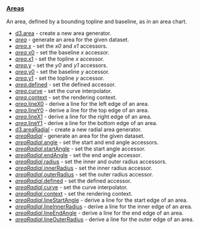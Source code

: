 ### [Areas](https://github.com/d3/d3-shape/blob/v3.1.0/README.md#areas)

An area, defined by a bounding topline and baseline, as in an area chart.

- [d3.area](https://github.com/d3/d3-shape/blob/v3.1.0/README.md#area) - create a new area generator.
- [_area_](https://github.com/d3/d3-shape/blob/v3.1.0/README.md#_area) - generate an area for the given dataset.
- [_area_.x](https://github.com/d3/d3-shape/blob/v3.1.0/README.md#area_x) - set the _x0_ and _x1_ accessors.
- [_area_.x0](https://github.com/d3/d3-shape/blob/v3.1.0/README.md#area_x0) - set the baseline _x_ accessor.
- [_area_.x1](https://github.com/d3/d3-shape/blob/v3.1.0/README.md#area_x1) - set the topline _x_ accessor.
- [_area_.y](https://github.com/d3/d3-shape/blob/v3.1.0/README.md#area_y) - set the _y0_ and _y1_ accessors.
- [_area_.y0](https://github.com/d3/d3-shape/blob/v3.1.0/README.md#area_y0) - set the baseline _y_ accessor.
- [_area_.y1](https://github.com/d3/d3-shape/blob/v3.1.0/README.md#area_y1) - set the topline _y_ accessor.
- [_area_.defined](https://github.com/d3/d3-shape/blob/v3.1.0/README.md#area_defined) - set the defined accessor.
- [_area_.curve](https://github.com/d3/d3-shape/blob/v3.1.0/README.md#area_curve) - set the curve interpolator.
- [_area_.context](https://github.com/d3/d3-shape/blob/v3.1.0/README.md#area_context) - set the rendering context.
- [_area_.lineX0](https://github.com/d3/d3-shape/blob/v3.1.0/README.md#area_lineX0) - derive a line for the left edge of an area.
- [_area_.lineY0](https://github.com/d3/d3-shape/blob/v3.1.0/README.md#area_lineY0) - derive a line for the top edge of an area.
- [_area_.lineX1](https://github.com/d3/d3-shape/blob/v3.1.0/README.md#area_lineX1) - derive a line for the right edge of an area.
- [_area_.lineY1](https://github.com/d3/d3-shape/blob/v3.1.0/README.md#area_lineY1) - derive a line for the bottom edge of an area.
- [d3.areaRadial](https://github.com/d3/d3-shape/blob/v3.1.0/README.md#areaRadial) - create a new radial area generator.
- [_areaRadial_](https://github.com/d3/d3-shape/blob/v3.1.0/README.md#_areaRadial) - generate an area for the given dataset.
- [_areaRadial_.angle](https://github.com/d3/d3-shape/blob/v3.1.0/README.md#areaRadial_angle) - set the start and end angle accessors.
- [_areaRadial_.startAngle](https://github.com/d3/d3-shape/blob/v3.1.0/README.md#areaRadial_startAngle) - set the start angle accessor.
- [_areaRadial_.endAngle](https://github.com/d3/d3-shape/blob/v3.1.0/README.md#areaRadial_endAngle) - set the end angle accessor.
- [_areaRadial_.radius](https://github.com/d3/d3-shape/blob/v3.1.0/README.md#areaRadial_radius) - set the inner and outer radius accessors.
- [_areaRadial_.innerRadius](https://github.com/d3/d3-shape/blob/v3.1.0/README.md#areaRadial_innerRadius) - set the inner radius accessor.
- [_areaRadial_.outerRadius](https://github.com/d3/d3-shape/blob/v3.1.0/README.md#areaRadial_outerRadius) - set the outer radius accessor.
- [_areaRadial_.defined](https://github.com/d3/d3-shape/blob/v3.1.0/README.md#areaRadial_defined) - set the defined accessor.
- [_areaRadial_.curve](https://github.com/d3/d3-shape/blob/v3.1.0/README.md#areaRadial_curve) - set the curve interpolator.
- [_areaRadial_.context](https://github.com/d3/d3-shape/blob/v3.1.0/README.md#areaRadial_context) - set the rendering context.
- [_areaRadial_.lineStartAngle](https://github.com/d3/d3-shape/blob/v3.1.0/README.md#areaRadial_lineStartAngle) - derive a line for the start edge of an area.
- [_areaRadial_.lineInnerRadius](https://github.com/d3/d3-shape/blob/v3.1.0/README.md#areaRadial_lineInnerRadius) - derive a line for the inner edge of an area.
- [_areaRadial_.lineEndAngle](https://github.com/d3/d3-shape/blob/v3.1.0/README.md#areaRadial_lineEndAngle) - derive a line for the end edge of an area.
- [_areaRadial_.lineOuterRadius](https://github.com/d3/d3-shape/blob/v3.1.0/README.md#areaRadial_lineOuterRadius) - derive a line for the outer edge of an area.

